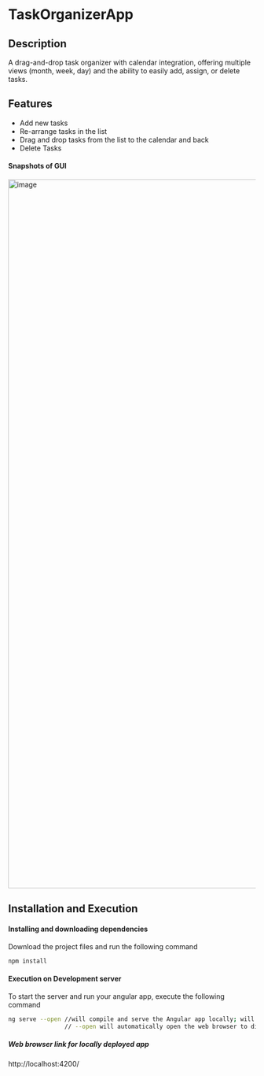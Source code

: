 
# TaskOrganizerApp

## Description
A drag-and-drop task organizer with calendar integration, offering multiple views (month, week, day) and the ability to easily add, assign, or delete tasks.

## Features

* Add new tasks
* Re-arrange tasks in the list
* Drag and drop tasks from the list to the calendar and back
* Delete Tasks

#### Snapshots of GUI
<img width="1440" alt="image" src="https://github.com/anisha-w/TaskOrganizer/assets/36306448/aa4bd0c7-25d6-409f-b174-5d9564945dc2">


<!--#### Demo Video-->
    
<!--## Project Design Plan / Project Milestones-->

## Installation and Execution

#### Installing and downloading dependencies
Download the project files and run the following command
```sh
npm install
```

#### Execution on Development server
To start the server and run your angular app, execute the following command
```sh
ng serve --open //will compile and serve the Angular app locally; will automatically reload the app when source files change.
                // --open will automatically open the web browser to display the Angular app (http://localhost:4200/)
```

##### Web browser link for locally deployed app
http://localhost:4200/
